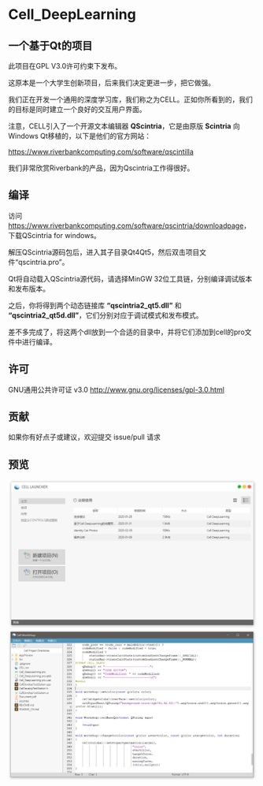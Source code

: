 Cell_DeepLearning
====
## 一个基于Qt的项目

此项目在GPL V3.0许可约束下发布。

这原本是一个大学生创新项目，后来我们决定更进一步，把它做强。

我们正在开发一个通用的深度学习库，我们称之为CELL。正如你所看到的，我们的目标是同时建立一个良好的交互用户界面。

注意，CELL引入了一个开源文本编辑器 **QScintria**，它是由原版 **Scintria** 向Windows Qt移植的，以下是他们的官方网站：

<https://www.riverbankcomputing.com/software/qscintilla>

我们非常欣赏Riverbank的产品，因为Qscintria工作得很好。

## 编译

访问<https://www.riverbankcomputing.com/software/qscintria/downloadpage>，下载QScintria for windows。

解压QScintria源码包后，进入其子目录Qt4Qt5，然后双击项目文件“qscintria.pro”。

Qt将自动载入QScintria源代码，请选择MinGW 32位工具链，分别编译调试版本和发布版本。

之后，你将得到两个动态链接库 **“qscintria2_qt5.dll”** 和 **“qscintria2_qt5d.dll”**，它们分别对应于调试模式和发布模式。

差不多完成了，将这两个dll放到一个合适的目录中，并将它们添加到cell的pro文件中进行编译。

## 许可

GNU通用公共许可证 v3.0 <http://www.gnu.org/licenses/gpl-3.0.html>

## 贡献

如果你有好点子或建议，欢迎提交 issue/pull 请求

## 预览

![image](https://github.com/Fijiisland/Cell_DeepLearning/blob/master/AppPreview/launcher.png)
![image](https://github.com/Fijiisland/Cell_DeepLearning/blob/master/AppPreview/workshop.png)
